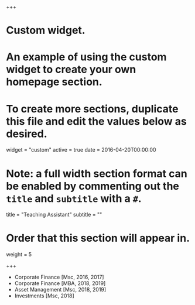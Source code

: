 +++
# Custom widget.
# An example of using the custom widget to create your own homepage section.
# To create more sections, duplicate this file and edit the values below as desired.
widget = "custom"
active = true
date = 2016-04-20T00:00:00

# Note: a full width section format can be enabled by commenting out the `title` and `subtitle` with a `#`.
title = "Teaching Assistant"
subtitle = ""

# Order that this section will appear in.
weight = 5

+++
- Corporate Finance [Msc, 2016, 2017]
- Corporate Finance [MBA, 2018, 2019]
- Asset Management  [Msc, 2018, 2019]
- Investments       [Msc, 2018]
